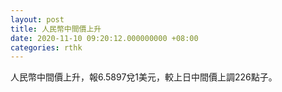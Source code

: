 ```yaml
---
layout: post
title: 人民幣中間價上升
date: 2020-11-10 09:20:12.000000000 +08:00
categories: rthk
---
```


人民幣中間價上升，報6.5897兌1美元，較上日中間價上調226點子。
